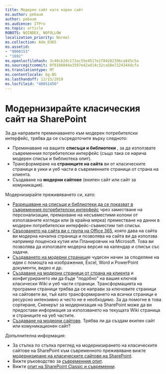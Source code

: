 ```yaml
---
title: Модерен сайт като корен сайт
ms.author: pebaum
author: pebaum
ms.audience: ITPro
ms.topic: article
ROBOTS: NOINDEX, NOFOLLOW
localization_priority: Normal
ms.collection: Adm_O365
ms.assetid:
- "9000153"
- "1692"
ms.openlocfilehash: 3c48cb2dc172ac55e4517e1f84282396ca845c5a
ms.sourcegitcommit: 0f0186044a3597e42ad14c32ca58e7224344dcfa
ms.translationtype: MT
ms.contentlocale: bg-BG
ms.lasthandoff: 12/15/2019
ms.locfileid: "40051450"
---
```

# <a name="modernize-your-classic-sharepoint-site"></a>Модернизирайте класическия сайт на SharePoint

За да направите преминаването към модерен потребителски интерфейс, трябва да се съсредоточите върху следното:

- Преминаване на вашите **списъци и библиотеки** , за да използвате съвременния потребителски интерфейс (също така се нарича модерен списък и библиотека опит).
- Трансформиране на **страниците на сайта** ви от класическите страници в уики и уеб части в съвременните страници от страна на клиента.
- Създаване на **модерни сайтове** (екипен сайт или сайт за комуникация).

Модернизирайте преживяването си, като:
- [Разрешаване на списъци и библиотеки да се показват в съвременния потребителски интерфейс](https://docs.microsoft.com/sharepoint/dev/transform/modernize-userinterface-lists-and-libraries) чрез заместване на персонализации, премахване на несъвместими колони от използваните изгледи или (в крайна мярка) преместване на данни в модерен потребителски интерфейс-съвместим тип списък.
- [Свързването на сайта ви с група на Office 365](https://docs.microsoft.com/sharepoint/dev/transform/modernize-connect-to-office365-group), която дава на сайта ви модерна начална страница и позволява на сайта ви да използва например пощенска кутия или Планировчик на Microsoft. Това ви позволява да използвате модерна версия на календар и списък със задачи.
- [Създаването на модерни страници](https://support.office.com/article/create-and-use-modern-pages-on-a-sharepoint-site-b3d46deb-27a6-4b1e-87b8-df851e503dec)е чудесен начин за споделяне на идеи с помощта на изображения, Excel, Word и PowerPoint документи, видео и др.
- [Създаване на модерни страници от страна на клиента](https://docs.microsoft.com/sharepoint/dev/transform/modernize-userinterface-site-pages) и конфигурирането им да бъде "подобно" на вашия ключов класически Wiki и уеб части страници. Трансформацията на програмни страници трябва да се направи за ключовите страници на сайтовете ви, тъй като трансформирането на всички страници е ресурсно интензивно и често не е необходимо. За да помогне в това сортиране, Скенерът за модернизация на SharePoint може да ви предостави информация за използването на текущата Wiki страница и страниците на уеб частите.
- [Създаване на модерни сайтове](https://support.office.com/article/create-a-team-site-in-sharepoint-ef10c1e7-15f3-42a3-98aa-b5972711777d). Трябва ли да създам екипен сайт или комуникационен сайт?

Допълнителна информация: 
- За стъпка по стъпка преглед на модернизирането на класическите сайтове на SharePoint към съвременното преживяване вижте [модернизиране на класическите сайтове на SharePoint](https://docs.microsoft.com/sharepoint/dev/transform/modernize-classic-sites).
- Вижте ръководство за [съвременния опит](https://docs.microsoft.com/sharepoint/guide-to-sharepoint-modern-experience).
- Вижте [опит на SharePoint Classic и съвременни](https://support.office.com/article/sharepoint-classic-and-modern-experiences-5725c103-505d-4a6e-9350-300d3ec7d73f). 




